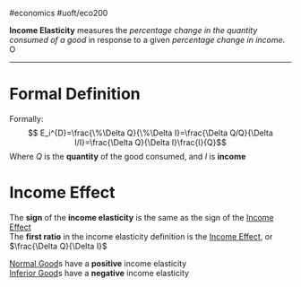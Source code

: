 #economics #uoft/eco200 

**Income Elasticity** measures the *percentage change in the quantity consumed of a good* in response to a given *percentage change in income*. O

---

# Formal Definition
Formally:  
$$ E_i^{D}=\frac{\%\Delta Q}{\%\Delta I}=\frac{\Delta Q/Q}{\Delta I/I}=\frac{\Delta Q}{\Delta I}\frac{I}{Q}$$Where $Q$ is the **quantity** of the good consumed, and $I$ is **income**

# Income Effect
The **sign** of the **income elasticity** is the same as the sign of the [Income Effect](Income%20Effect.md)  
The **first ratio** in the income elasticity definition is the [Income Effect](Income%20Effect.md), or $\frac{\Delta Q}{\Delta I}$

[Normal Good](Normal%20Good.md)s have a **positive** income elasticity  
[Inferior Good](Inferior%20Good.md)s have a **negative** income elasticity